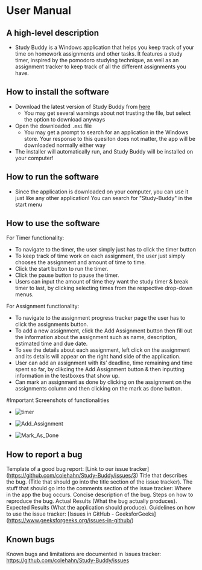 # User Manual

## A high-level description
* Study Buddy is a Windows application that helps you keep track of your time on homework assignments and other tasks. It features a study timer, inspired by the pomodoro studying technique, as well as an assignment tracker to keep track of all the different assignments you have.

## How to install the software
* Download the latest version of Study Buddy from [here](https://github.com/colehahn/Study-Buddy/tree/main/releases)
  * You may get several warnings about not trusting the file, but select the option to download anyways
* Open the downloaded `.msi` file
  * You may get a prompt to search for an application in the Windows store. Your response to this quesiton does not matter, the app will be downloaded normally either way
* The installer will automatically run, and Study Buddy will be installed on your computer! 

## How to run the software
* Since the application is downloaded on your computer, you can use it just like any other application! You can search for "Study-Buddy" in the start menu

## How to use the software
For Timer functionality:
  * To navigate to the timer, the user simply just has to click the timer button
  * To keep track of time work on each assignment, the user just simply chooses the assignment and amount of time to time.
  * Click the start button to run the timer.
  * Click the pause button to pause the timer.
  * Users can input the amount of time they want the study timer & break timer to last, by clicking selecting times from the respective drop-down menus.

For Assignment functionality:
* To navigate to the assignment progress tracker page the user has to click the assignments button.
* To add a new assignment, click the Add Assignment button then fill out the information about the assignment such as name, description, estimated time and due date.
* To see the details about each assignment, left click on the assignment and its details will appear on the right hand side of the application.
* User can add an assignment with its’ deadline, time remaining and time spent so far, by clikcing the Add Assignment button & then inputting information in the testboxes that show up.
* Can mark an assignment as done by clicking on the assignment on the assignments column and then clicking on the mark as done button.

#Important Screenshots of functionalities
  * ![timer](https://user-images.githubusercontent.com/59138970/171345387-b38de475-fc03-4f14-87d8-e6f0c458180c.png)
 
  * ![Add_Assignment](https://user-images.githubusercontent.com/59138970/171344586-1c163bda-8725-48a7-8435-bbab71dc5ca2.png)
  
  * ![Mark_As_Done](https://user-images.githubusercontent.com/59138970/171344629-68e1f020-4f78-405a-8d57-e617e667ede5.png)



## How to report a bug
Template of a good bug report:
[Link to our issue tracker] (https://github.com/colehahn/Study-Buddy/issues/3)
Title that describes the bug. (Title that should go into the title section of the issue tracker).
The stuff that should go into the comments section of the issue tracker:
Where in the app the bug occurs.
Concise description of the bug.
Steps on how to reproduce the bug.
Actual Results (What the bug actually produces).
Expected Results (What the application should produce).
Guidelines on how to use the issue tracker: [Issues in GitHub - GeeksforGeeks] (https://www.geeksforgeeks.org/issues-in-github/)

## Known bugs
Known bugs and limitations are documented in Issues tracker: https://github.com/colehahn/Study-Buddy/issues
